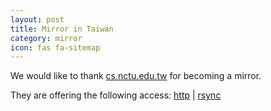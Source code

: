 ```yaml
---
layout: post
title: Mirror in Taiwan
category: mirror
icon: fas fa-sitemap
---
```


We would like to thank [cs.nctu.edu.tw](http://cs.nctu.edu.tw/) for becoming a mirror.

They are offering the following access: [http](http://blackarch.cs.nctu.edu.tw/) | [rsync](rsync://blackarch.cs.nctu.edu.tw/blackarch)